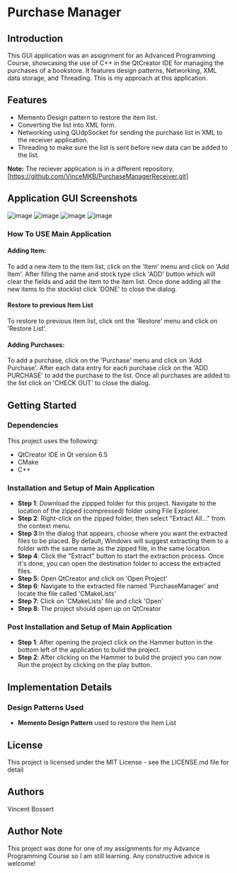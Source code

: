 # Purchase Manager
## Introduction
This GUI application was an assignment for an Advanced Programming Course, showcasing the use of C++ in the QtCreator IDE for managing the purchases of a bookstore. It features design patterns, Networking, XML data storage, and Threading. This is my approach at this application.

## Features
- Memento Design pattern to restore the item list.
- Converting the list into XML form.
- Networking using QUdpSocket for sending the purchase list in XML to the receiver application.
- Threading to make sure the list is sent before new data can be added to the list.

**Note:** The reciever application is in a different repository. [https://github.com/VinceMKB/PurchaseManagerReceiver.git]

## Application GUI Screenshots
![image](https://github.com/VinceMKB/Qt-Book-Store-Purchase-Manager/assets/155303838/04eb894d-403e-4811-93a0-9a192619b4a4)
![image](https://github.com/VinceMKB/Qt-Book-Store-Purchase-Manager/assets/155303838/4dd7d554-ec1f-45b5-b707-d2a8474979e5)
![image](https://github.com/VinceMKB/Qt-Book-Store-Purchase-Manager/assets/155303838/1918868e-095c-455d-9843-5a5ff28c5da3)
![image](https://github.com/VinceMKB/Qt-Book-Store-Purchase-Manager/assets/155303838/48909a5c-c58f-484e-a029-33028d83fbea)
### How To USE Main Application
#### Adding Item:
To add a new item to the item list, click on the 'Item' menu and click on 'Add Item'. After filling the name and stock type click 'ADD' button which will clear the fields and add the item to the item list. Once done adding all the new items to the stocklist click 'DONE' to close the dialog.
#### Restore to previous Item List
To restore to previous item list, click ont the 'Restore' menu and click on 'Restore List'.
#### Adding Purchases:
To add a purchase, click on the 'Purchase' menu and click on 'Add Purchase'. After each data entry for each purchase click on the 'ADD PURCHASE' to add the purchase to the list. Once all purchases are added to the list click on 'CHECK OUT' to close the dialog.

## Getting Started
### Dependencies

This project uses the following:
- QtCreator IDE in Qt version 6.5
- CMake
- C++

### Installation and Setup of Main Application
- **Step 1**: Download the zippped folder for this project. Navigate to the location of the zipped (compressed) folder using File Explorer.  
- **Step 2**: Right-click on the zipped folder, then select "Extract All..." from the context menu.  
- **Step 3**:In the dialog that appears, choose where you want the extracted files to be placed. By default, Windows will suggest extracting them to a folder with the same name as the zipped file, in the same location.  
- **Step 4**: Click the "Extract" button to start the extraction process. Once it's done, you can open the destination folder to access the extracted files.
- **Step 5**: Open QtCreator and click on 'Open Project'
- **Step 6**: Navigate to the extracted file named 'PurchaseManager' and locate the file called 'CMakeLists'
- **Step 7**: Click on 'CMakeLists' file and click 'Open'
- **Step 8**: The project should open up on QtCreator

### Post Installation and Setup of Main Application
- **Step 1**: After opening the project click on the Hammer button in the bottom left of the application to bulid the project.  
- **Step 2**: After clicking on the Hammer to bulid the project you can now Run the project by clicking on the play button.

## Implementation Details
### Design Patterns Used
- **Memento Design Pattern** used to restore the Item List

## License
This project is licensed under the MIT License - see the LICENSE.md file for detail

## Authors
Vincent Bossert

## Author Note
This project was done for one of my assignments for my Advance Programming Course so I am still learning. Any constructive advice is welcome!
